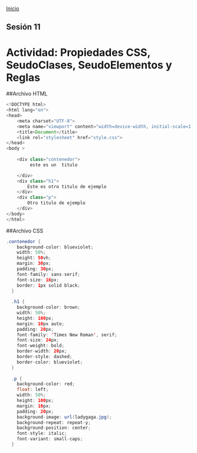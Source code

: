 <!-- No borrar o modificar -->
[Inicio](./index.md)

## Sesión 11 
# Actividad: Propiedades CSS, SeudoClases, SeudoElementos y Reglas

<!-- Su documentación aquí -->
##Archivo HTML

```java  
<!DOCTYPE html>
<html lang="en">
<head>
    <meta charset="UTF-8">
    <meta name="viewport" content="width=device-width, initial-scale=1.0">
    <title>Document</title>
    <link rel="stylesheet" href="style.css">
</head>
<body >
    
    <div class="contenedor">
         este es un  titulo 

    </div>
    <div class="h1"> 
        Este es otro titulo de ejemplo
    </div>
    <div class="p">
        Otro titulo de ejemplo
    </div>
</body>
</html>
```
##Archivo CSS

```java
.contenedor {
    background-color: blueviolet;
    width: 50%;
    height: 50vh;
    margin: 30px;
    padding: 30px;
    font-family: sans-serif;
    font-size: 16px;
    border: 1px solid black;
  }
  
  .h1 {
    background-color: brown;
    width: 50%;
    height: 100px;
    margin: 10px auto;
    padding: 20px;
    font-family: 'Times New Roman', serif;
    font-size: 24px;
    font-weight: bold;
    border-width: 20px;
    border-style: dashed;
    border-color: blueviolet;
  }
  
  .p {
    background-color: red;
    float: left;
    width: 50%;
    height: 100px;
    margin: 10px;
    padding: 20px;
    background-image: url(ladygaga.jpg); 
    background-repeat: repeat-y;
    background-position: center;
    font-style: italic;
    font-variant: small-caps;
  }
```






